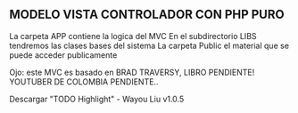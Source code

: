 ## MODELO VISTA CONTROLADOR CON PHP PURO

La carpeta APP contiene la logica del MVC
En el subdirectorio LIBS tendremos las clases bases del sistema
La carpeta Public el material que se puede acceder publicamente

Ojo: este MVC es basado en BRAD TRAVERSY, LIBRO PENDIENTE!
YOUTUBER DE COLOMBIA PENDIENTE..

Descargar "TODO Highlight" - Wayou Liu v1.0.5 
